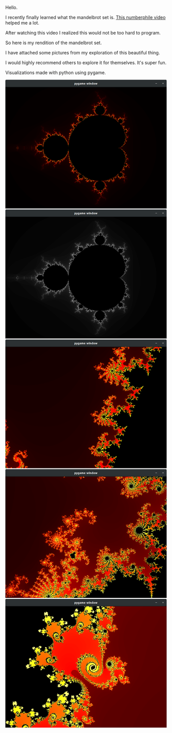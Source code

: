 Hello.

I recently finally learned what the mandelbrot set is.
[This numberphile video](https://www.youtube.com/watch?v=FFftmWSzgmk) helped me a lot.

After watching this video I realized this would not be too hard to program.

So here is my rendition of the mandelbrot set.

I have attached some pictures from my exploration of this beautiful thing.

I would highly recommend others to explore it for themselves. It's super fun.

Visualizations made with python using pygame.

![Screenshot](pics/full_set_color.png)
![Screenshot](pics/full_set_gray.png)
![Screenshot](pics/zoom_1.png)
![Screenshot](pics/zoom_2.png)
![Screenshot](pics/zoom_3.png)
